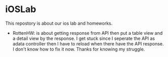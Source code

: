 # iOSLab

This repostory is about our ios lab and homeworks.
- RottenHW: is about getting response from API then put a table view and a detail view by the response. 
  I get stuck since I seperate the API as adata controller then I have to reload when there have the API response.
  I don't know how to fix it now. 
  Thanks for knowing my struggle.

